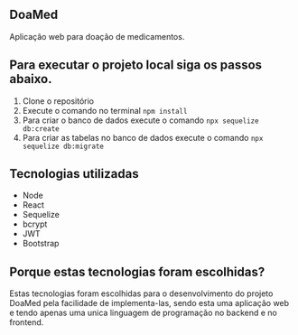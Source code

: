 ## DoaMed

Aplicação web para doação de medicamentos.

## Para executar o projeto local siga os passos abaixo.

1. Clone o repositório
2. Execute o comando no terminal ``npm install``
3. Para criar o banco de dados execute o comando  ``npx sequelize db:create``
4. Para criar as tabelas no banco de dados execute o comando ``npx sequelize db:migrate``

## Tecnologias utilizadas

- Node
- React
- Sequelize
- bcrypt
- JWT
- Bootstrap

## Porque estas tecnologias foram escolhidas?

Estas tecnologias foram escolhidas para o desenvolvimento do projeto DoaMed pela facilidade de implementa-las, sendo esta uma aplicação web e tendo apenas uma unica linguagem de programação no backend e no frontend.


